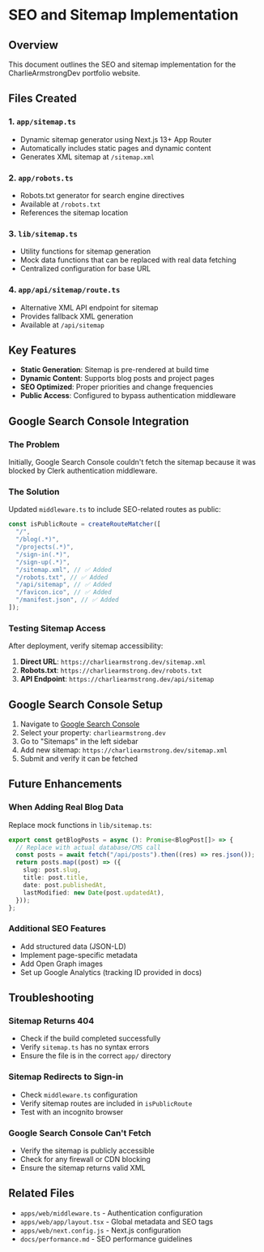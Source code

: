 # SEO and Sitemap Implementation

## Overview

This document outlines the SEO and sitemap implementation for the CharlieArmstrongDev portfolio website.

## Files Created

### 1. `app/sitemap.ts`

- Dynamic sitemap generator using Next.js 13+ App Router
- Automatically includes static pages and dynamic content
- Generates XML sitemap at `/sitemap.xml`

### 2. `app/robots.ts`

- Robots.txt generator for search engine directives
- Available at `/robots.txt`
- References the sitemap location

### 3. `lib/sitemap.ts`

- Utility functions for sitemap generation
- Mock data functions that can be replaced with real data fetching
- Centralized configuration for base URL

### 4. `app/api/sitemap/route.ts`

- Alternative XML API endpoint for sitemap
- Provides fallback XML generation
- Available at `/api/sitemap`

## Key Features

- **Static Generation**: Sitemap is pre-rendered at build time
- **Dynamic Content**: Supports blog posts and project pages
- **SEO Optimized**: Proper priorities and change frequencies
- **Public Access**: Configured to bypass authentication middleware

## Google Search Console Integration

### The Problem

Initially, Google Search Console couldn't fetch the sitemap because it was blocked by Clerk authentication middleware.

### The Solution

Updated `middleware.ts` to include SEO-related routes as public:

```typescript
const isPublicRoute = createRouteMatcher([
  "/",
  "/blog(.*)",
  "/projects(.*)",
  "/sign-in(.*)",
  "/sign-up(.*)",
  "/sitemap.xml", // ✅ Added
  "/robots.txt", // ✅ Added
  "/api/sitemap", // ✅ Added
  "/favicon.ico", // ✅ Added
  "/manifest.json", // ✅ Added
]);
```

### Testing Sitemap Access

After deployment, verify sitemap accessibility:

1. **Direct URL**: `https://charliearmstrong.dev/sitemap.xml`
2. **Robots.txt**: `https://charliearmstrong.dev/robots.txt`
3. **API Endpoint**: `https://charliearmstrong.dev/api/sitemap`

## Google Search Console Setup

1. Navigate to [Google Search Console](https://search.google.com/search-console)
2. Select your property: `charliearmstrong.dev`
3. Go to "Sitemaps" in the left sidebar
4. Add new sitemap: `https://charliearmstrong.dev/sitemap.xml`
5. Submit and verify it can be fetched

## Future Enhancements

### When Adding Real Blog Data

Replace mock functions in `lib/sitemap.ts`:

```typescript
export const getBlogPosts = async (): Promise<BlogPost[]> => {
  // Replace with actual database/CMS call
  const posts = await fetch("/api/posts").then((res) => res.json());
  return posts.map((post) => ({
    slug: post.slug,
    title: post.title,
    date: post.publishedAt,
    lastModified: new Date(post.updatedAt),
  }));
};
```

### Additional SEO Features

- Add structured data (JSON-LD)
- Implement page-specific metadata
- Add Open Graph images
- Set up Google Analytics (tracking ID provided in docs)

## Troubleshooting

### Sitemap Returns 404

- Check if the build completed successfully
- Verify `sitemap.ts` has no syntax errors
- Ensure the file is in the correct `app/` directory

### Sitemap Redirects to Sign-in

- Check `middleware.ts` configuration
- Verify sitemap routes are included in `isPublicRoute`
- Test with an incognito browser

### Google Search Console Can't Fetch

- Verify the sitemap is publicly accessible
- Check for any firewall or CDN blocking
- Ensure the sitemap returns valid XML

## Related Files

- `apps/web/middleware.ts` - Authentication configuration
- `apps/web/app/layout.tsx` - Global metadata and SEO tags
- `apps/web/next.config.js` - Next.js configuration
- `docs/performance.md` - SEO performance guidelines
